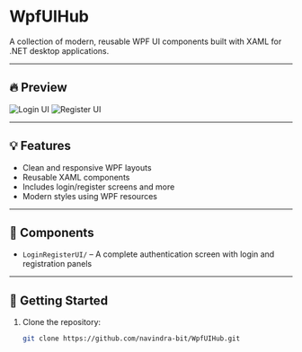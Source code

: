 # WpfUIHub

A collection of modern, reusable WPF UI components built with XAML for .NET desktop applications.

---

## 🔥 Preview

![Login UI](LoginRegisterUI/PreviewImage/LogPage.png)
![Register UI](LoginRegisterUI/PreviewImage/RegPage.png)

---

## 💡 Features

- Clean and responsive WPF layouts
- Reusable XAML components
- Includes login/register screens and more
- Modern styles using WPF resources

---

## 📁 Components

- `LoginRegisterUI/` – A complete authentication screen with login and registration panels

---

## 🚀 Getting Started

1. Clone the repository:
   ```bash
   git clone https://github.com/navindra-bit/WpfUIHub.git
